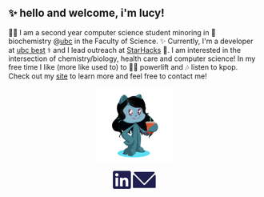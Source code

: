 ## ✨ hello and welcome, i'm lucy!

👩‍💻 I am a second year computer science student minoring in 🧬 biochemistry @[ubc](https://ubc.ca) in the Faculty of Science. ✨ Currently, I'm a developer at [ubc best](https://github.com/UBC-BEST) ⚕️ and I lead outreach at [StarHacks](https://www.starhacks.tech/) 💫. I am interested in the intersection of chemistry/biology, health care and computer science! In my free time I like (more like used to) to 🏋️‍♀️ powerlift and 🎶 listen to kpop. Check out my [site](http://lhao03.github.io/) to learn more and feel free to contact me!

<p align="center">
	<img src="octocat-1607469329228.png" height="150px">
	<p align="center">
	<a href="https://linkedin.com/in/lucy-hao"><img src="LinkedInDark.svg"></a>
	<a href="mailto:hao.lucyy@gmail.com"><img src="EmailDark.svg"></a>
</p>
</p

